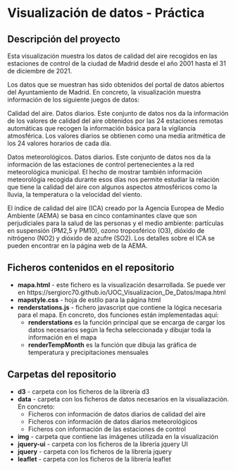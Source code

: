 # Visualización de datos - Práctica

## Descripción del proyecto

Esta visualización muestra los datos de calidad del aire recogidos en las estaciones de control de la ciudad de Madrid desde el año 2001 hasta el 31 de diciembre de 2021.

Los datos que se muestran has sido obtenidos del portal de datos abiertos del Ayuntamiento de Madrid. En concreto, la visualización muestra información de los siguiente juegos de datos:

Calidad del aire. Datos diarios. Este conjunto de datos nos da la información de los valores de calidad del aire obtenidos por las 24 estaciones remotas automáticas que recogen la información básica para la vigilancia atmosférica. Los valores diarios se obtienen como una media aritmética de los 24 valores horarios de cada día.

Datos meteorológicos. Datos diarios. Este conjunto de datos nos da la información de las estaciones de control pertenecientes a la red meteorológica municipal.
El hecho de mostrar también información meteorológia recogida durante esos días nos permite estudiar la relación que tiene la calidad del aire con algunos aspectos atmosféricos como la lluvia, la temperatura o la velocidad del viento.

El índice de calidad del aire (ICA) creado por la Agencia Europea de Medio Ambiente (AEMA) se basa en cinco contaminantes clave que son perjudiciales para la salud de las personas y el medio ambiente: partículas en suspensión (PM2,5 y PM10), ozono troposférico (O3), dióxido de nitrógeno (NO2) y dióxido de azufre (SO2). Los detalles sobre el ICA se pueden encontrar en la página web de la AEMA.

## Ficheros contenidos en el repositorio

<ul>
  <li><b>mapa.html</b> - este fichero es la visualización desarrollada. Se puede ver en https://sergiorc70.github.io/UOC_Visualizacion_De_Datos/mapa.html</li>
  <li><b>mapstyle.css</b> - hoja de estilo para la página html</li>
  <li><b>renderstations.js</b> - fichero javascript que contiene la lógica necesaria para el mapa. En concreto, dos funciones están implementadas aquí:
    <ul>
      <li><b>renderstations</b> es la función principal que se encarga de cargar los datos necesarios según la fecha seleccionada y dibujar toda la información en el mapa</li>
      <li><b>renderTempMonth</b> es la función que dibuja las gráfica de temperatura y precipitaciones mensuales</li>
    </ul>
  </li>
</ul>

## Carpetas del repositorio

<ul>
  <li><b>d3</b> - carpeta con los ficheros de la librería d3</li>
  <li><b>data</b> - carpeta con los ficheros de datos necesarios en la visualiazación. En concreto:
    <ul>
      <li>Ficheros con información de datos diarios de calidad del aire</li>
      <li>Ficheros con información de datos diarios meteorológicos</li>
      <li>Ficheros con información de las estaciones de control</li>
    </ul>
  </li>
  <li><b>img</b> - carpeta que contiene las imágenes utilizada en la visualización</li>
  <li><b>jquery-ui</b> - carpeta con los ficheros de la librería jquery UI</li>
  <li><b>jquery</b> - carpeta con los ficheros de la librería jquery</li>
  <li><b>leaflet</b> - carpeta con los ficheros de la librería leaflet</li>
</ul>
